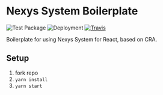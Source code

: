 # Nexys System Boilerplate

![Test Package](https://github.com/Nexysweb/react-nexys-boilerplate/workflows/Test%20Package/badge.svg)
![Deployment](https://github.com/Nexysweb/react-nexys-boilerplate/workflows/Deployment/badge.svg)
[![Travis](https://travis-ci.com/Nexysweb/react-nexys-boilerplate.svg?branch=master)](https://travis-ci.com/github/Nexysweb/react-nexys-boilerplate)

Boilerplate for using Nexys System for React, based on CRA.

## Setup

1. fork repo
2. `yarn install`
3. `yarn start`
